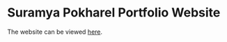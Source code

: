# Suramya Pokharel Portfolio Website

The website can be viewed [here](https://suramyapokharel.com.np).
